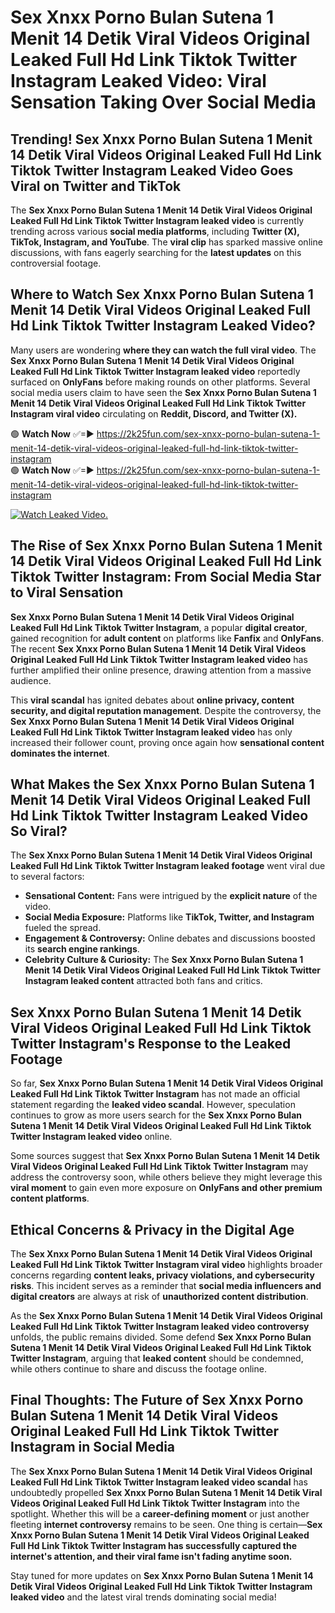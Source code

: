 # Sex ️Xnxx ️Porno Bulan Sutena 1 Menit 14 Detik Viral Videos Original Leaked Full Hd Link Tiktok Twitter Instagram Leaked Video: Viral Sensation Taking Over Social Media

## **Trending! Sex ️Xnxx ️Porno Bulan Sutena 1 Menit 14 Detik Viral Videos Original Leaked Full Hd Link Tiktok Twitter Instagram Leaked Video Goes Viral on Twitter and TikTok**
The **Sex ️Xnxx ️Porno Bulan Sutena 1 Menit 14 Detik Viral Videos Original Leaked Full Hd Link Tiktok Twitter Instagram leaked video** is currently trending across various **social media platforms**, including **Twitter (X), TikTok, Instagram, and YouTube**. The **viral clip** has sparked massive online discussions, with fans eagerly searching for the **latest updates** on this controversial footage.

## **Where to Watch Sex ️Xnxx ️Porno Bulan Sutena 1 Menit 14 Detik Viral Videos Original Leaked Full Hd Link Tiktok Twitter Instagram Leaked Video?**
Many users are wondering **where they can watch the full viral video**. The **Sex ️Xnxx ️Porno Bulan Sutena 1 Menit 14 Detik Viral Videos Original Leaked Full Hd Link Tiktok Twitter Instagram leaked video** reportedly surfaced on **OnlyFans** before making rounds on other platforms. Several social media users claim to have seen the **Sex ️Xnxx ️Porno Bulan Sutena 1 Menit 14 Detik Viral Videos Original Leaked Full Hd Link Tiktok Twitter Instagram viral video** circulating on **Reddit, Discord, and Twitter (X).**

🟢 **Watch Now** ✅=► https://2k25fun.com/sex-️xnxx-️porno-bulan-sutena-1-menit-14-detik-viral-videos-original-leaked-full-hd-link-tiktok-twitter-instagram  
🟢 **Watch Now** ✅=► https://2k25fun.com/sex-️xnxx-️porno-bulan-sutena-1-menit-14-detik-viral-videos-original-leaked-full-hd-link-tiktok-twitter-instagram  

[![Watch Leaked Video.](https://miro.medium.com/v2/resize:fit:828/format:webp/1*cilzJN44JGOrTw9NJCrNHA.gif "Watch Leaked Video")](https://2k25fun.com/sex-️xnxx-️porno-bulan-sutena-1-menit-14-detik-viral-videos-original-leaked-full-hd-link-tiktok-twitter-instagram)

## **The Rise of Sex ️Xnxx ️Porno Bulan Sutena 1 Menit 14 Detik Viral Videos Original Leaked Full Hd Link Tiktok Twitter Instagram: From Social Media Star to Viral Sensation**
**Sex ️Xnxx ️Porno Bulan Sutena 1 Menit 14 Detik Viral Videos Original Leaked Full Hd Link Tiktok Twitter Instagram**, a popular **digital creator**, gained recognition for **adult content** on platforms like **Fanfix** and **OnlyFans**. The recent **Sex ️Xnxx ️Porno Bulan Sutena 1 Menit 14 Detik Viral Videos Original Leaked Full Hd Link Tiktok Twitter Instagram leaked video** has further amplified their online presence, drawing attention from a massive audience.

This **viral scandal** has ignited debates about **online privacy, content security, and digital reputation management**. Despite the controversy, the **Sex ️Xnxx ️Porno Bulan Sutena 1 Menit 14 Detik Viral Videos Original Leaked Full Hd Link Tiktok Twitter Instagram leaked video** has only increased their follower count, proving once again how **sensational content dominates the internet**.

## **What Makes the Sex ️Xnxx ️Porno Bulan Sutena 1 Menit 14 Detik Viral Videos Original Leaked Full Hd Link Tiktok Twitter Instagram Leaked Video So Viral?**
The **Sex ️Xnxx ️Porno Bulan Sutena 1 Menit 14 Detik Viral Videos Original Leaked Full Hd Link Tiktok Twitter Instagram leaked footage** went viral due to several factors:
- **Sensational Content:** Fans were intrigued by the **explicit nature** of the video.
- **Social Media Exposure:** Platforms like **TikTok, Twitter, and Instagram** fueled the spread.
- **Engagement & Controversy:** Online debates and discussions boosted its **search engine rankings**.
- **Celebrity Culture & Curiosity:** The **Sex ️Xnxx ️Porno Bulan Sutena 1 Menit 14 Detik Viral Videos Original Leaked Full Hd Link Tiktok Twitter Instagram leaked content** attracted both fans and critics.

## **Sex ️Xnxx ️Porno Bulan Sutena 1 Menit 14 Detik Viral Videos Original Leaked Full Hd Link Tiktok Twitter Instagram's Response to the Leaked Footage**
So far, **Sex ️Xnxx ️Porno Bulan Sutena 1 Menit 14 Detik Viral Videos Original Leaked Full Hd Link Tiktok Twitter Instagram** has not made an official statement regarding the **leaked video scandal**. However, speculation continues to grow as more users search for the **Sex ️Xnxx ️Porno Bulan Sutena 1 Menit 14 Detik Viral Videos Original Leaked Full Hd Link Tiktok Twitter Instagram leaked video** online.

Some sources suggest that **Sex ️Xnxx ️Porno Bulan Sutena 1 Menit 14 Detik Viral Videos Original Leaked Full Hd Link Tiktok Twitter Instagram** may address the controversy soon, while others believe they might leverage this **viral moment** to gain even more exposure on **OnlyFans and other premium content platforms**.

## **Ethical Concerns & Privacy in the Digital Age**
The **Sex ️Xnxx ️Porno Bulan Sutena 1 Menit 14 Detik Viral Videos Original Leaked Full Hd Link Tiktok Twitter Instagram viral video** highlights broader concerns regarding **content leaks, privacy violations, and cybersecurity risks**. This incident serves as a reminder that **social media influencers and digital creators** are always at risk of **unauthorized content distribution**.

As the **Sex ️Xnxx ️Porno Bulan Sutena 1 Menit 14 Detik Viral Videos Original Leaked Full Hd Link Tiktok Twitter Instagram leaked video controversy** unfolds, the public remains divided. Some defend **Sex ️Xnxx ️Porno Bulan Sutena 1 Menit 14 Detik Viral Videos Original Leaked Full Hd Link Tiktok Twitter Instagram**, arguing that **leaked content** should be condemned, while others continue to share and discuss the footage online.

## **Final Thoughts: The Future of Sex ️Xnxx ️Porno Bulan Sutena 1 Menit 14 Detik Viral Videos Original Leaked Full Hd Link Tiktok Twitter Instagram in Social Media**
The **Sex ️Xnxx ️Porno Bulan Sutena 1 Menit 14 Detik Viral Videos Original Leaked Full Hd Link Tiktok Twitter Instagram leaked video scandal** has undoubtedly propelled **Sex ️Xnxx ️Porno Bulan Sutena 1 Menit 14 Detik Viral Videos Original Leaked Full Hd Link Tiktok Twitter Instagram** into the spotlight. Whether this will be a **career-defining moment** or just another fleeting **internet controversy** remains to be seen. One thing is certain—**Sex ️Xnxx ️Porno Bulan Sutena 1 Menit 14 Detik Viral Videos Original Leaked Full Hd Link Tiktok Twitter Instagram has successfully captured the internet's attention, and their viral fame isn't fading anytime soon.**

Stay tuned for more updates on **Sex ️Xnxx ️Porno Bulan Sutena 1 Menit 14 Detik Viral Videos Original Leaked Full Hd Link Tiktok Twitter Instagram leaked video** and the latest viral trends dominating social media!